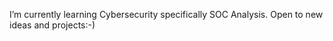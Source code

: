 
I’m currently learning Cybersecurity specifically SOC Analysis.
Open to new ideas and projects:-)

<!---
RhineM/RhineM is a ✨ special ✨ repository because its `README.md` (this file) appears on your GitHub profile.
You can click the Preview link to take a look at your changes.
--->

